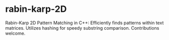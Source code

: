 # rabin-karp-2D
 Rabin-Karp 2D Pattern Matching in C++: Efficiently finds patterns within text matrices. Utilizes hashing for speedy substring comparison. Contributions welcome.
